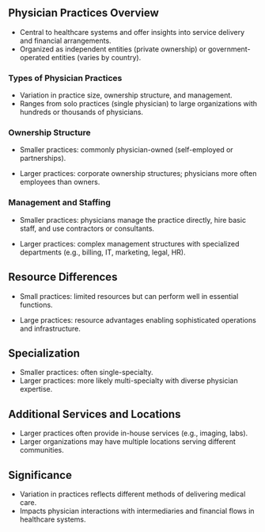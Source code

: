 ## Physician Practices Overview

- Central to healthcare systems and offer insights into service delivery and financial arrangements.
- Organized as independent entities (private ownership) or government-operated entities (varies by country).

### Types of Physician Practices

- Variation in practice size, ownership structure, and management.
- Ranges from solo practices (single physician) to large organizations with hundreds or thousands of physicians.

### Ownership Structure

- Smaller practices: commonly physician-owned (self-employed or partnerships).

- Larger practices: corporate ownership structures; physicians more often employees than owners.

### Management and Staffing

- Smaller practices: physicians manage the practice directly, hire basic staff, and use contractors or consultants.

- Larger practices: complex management structures with specialized departments (e.g., billing, IT, marketing, legal, HR).

## Resource Differences

- Small practices: limited resources but can perform well in essential functions.

- Large practices: resource advantages enabling sophisticated operations and infrastructure.

## Specialization

- Smaller practices: often single-specialty.
- Larger practices: more likely multi-specialty with diverse physician expertise.

## Additional Services and Locations

- Larger practices often provide in-house services (e.g., imaging, labs).
- Larger organizations may have multiple locations serving different communities.

## Significance

- Variation in practices reflects different methods of delivering medical care.
- Impacts physician interactions with intermediaries and financial flows in healthcare systems.